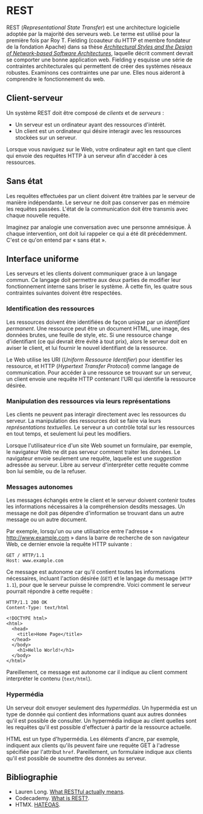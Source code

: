 # REST

REST (_Representational State Transfer_) est une architecture logicielle
adoptée par la majorité des serveurs web. Le terme est utilisé pour la
première fois par Roy T. Fielding (coauteur du HTTP et membre fondateur
de la fondation Apache) dans sa thèse
_[Architectural Styles and the Design of Network-based Software
Architectures](Fielding)_, laquelle décrit comment devrait se comporter
une bonne application web. Fielding y esquisse une série de contraintes
architecturales qui permettent de créer des systèmes réseaux robustes.
Examinons ces contraintes une par une. Elles nous aideront à comprendre
le fonctionnement du web.

[Fielding]: https://ics.uci.edu/~fielding/pubs/dissertation/top.htm

## Client-serveur

Un système REST doit être composé de _clients_ et de _serveurs_ :

- Un serveur est un ordinateur ayant des ressources d'intérêt.
- Un client est un ordinateur qui désire interagir avec les ressources
  stockées sur un serveur.

Lorsque vous naviguez sur le Web, votre ordinateur agit en tant que
client qui envoie des requêtes HTTP à un serveur afin d'accéder à ces
ressources.

## Sans état

Les requêtes effectuées par un client doivent être traitées par le
serveur de manière indépendante. Le serveur ne doit pas conserver pas en
mémoire les requêtes passées. L'état de la communication doit être
transmis avec chaque nouvelle requête.

Imaginez par analogie une conversation avec une personne amnésique. À
chaque intervention, ont doit lui rappeler ce qui a été dit
précédemment. C'est ce qu'on entend par « sans état ».

## Interface uniforme

Les serveurs et les clients doivent communiquer grace à un langage
commun. Ce langage doit permettre aux deux parties de modifier leur
fonctionnement interne sans briser le système. À cette fin, les quatre
sous contraintes suivantes doivent être respectées.

### Identification des ressources

Les ressources doivent être identifiées de façon unique par un
_identifiant permanent_. Une ressource peut être un document HTML, une
image, des données brutes, une feuille de style, etc. Si une ressource
change d'identifiant (ce qui devrait être évité à tout prix), alors le
serveur doit en aviser le client, et lui fournir le nouvel identifiant
de la ressource.

Le Web utilise les URI (_Uniform Ressource Identifier_) pour identifier
les ressource, et HTTP (_Hypertext Transfer Protocol_) comme langage de
communication. Pour accéder à une ressource se trouvant sur un serveur,
un client envoie une requête HTTP contenant l'URI qui identifie la
ressource désirée.

### Manipulation des ressources via leurs représentations

Les clients ne peuvent pas interagir directement avec les ressources du
serveur. La manipulation des ressources doit se faire via leurs
_représentations textuelles_. Le serveur a un contrôle total sur les
ressources en tout temps, et seulement lui peut les modifiers.

Lorsque l'utilisateur·rice d'un site Web soumet un formulaire, par
exemple, le navigateur Web ne dit pas serveur comment traiter les
données. Le navigateur envoie seulement une requête, laquelle est une
_suggestion_ adressée au serveur. Libre au serveur d'interpréter cette
requête comme bon lui semble, ou de la refuser.

### Messages autonomes

Les messages échangés entre le client et le serveur doivent contenir
toutes les informations nécessaires à la compréhension desdits messages.
Un message ne doit pas dépendre d'information se trouvant dans un autre
message ou un autre document.

Par exemple, lorsqu'un ou une utilisatrice entre l'adresse «
http://www.example.com » dans la barre de recherche de son navigateur
Web, ce dernier envoie la requête HTTP suivante :

```
GET / HTTP/1.1
Host: www.example.com
```

Ce message est autonome car qu'il contient toutes les informations
nécessaires, incluant l'action désirée (`GET`) et le langage du message
(`HTTP 1.1`), pour que le serveur puisse le comprendre. Voici comment le
serveur pourrait répondre à cette requête :

```
HTTP/1.1 200 OK
Content-Type: text/html

<!DOCTYPE html>
<html>
  <head>
    <title>Home Page</title>
  </head>
  </body>
    <h1>Hello World!</h1>
  </body>
</html>
```

Pareillement, ce message est autonome car il indique au client comment
interpréter le contenu (`text/html`).

### Hypermédia

Un serveur doit envoyer seulement des _hypermédias_. Un hypermédia est
un type de donnée qui contient des informations quant aux autres données
qu'il est possible de consulter. Un hypermédia indique au client quelles
sont les requêtes qu'il est possible d'effectuer à partir de la
ressource actuelle.

HTML est un type d'hypermédia. Les éléments d'ancre, par exemple,
indiquent aux clients qu'ils peuvent faire une requête GET à l'adresse
spécifiée par l'attribut `href`. Pareillement, un formulaire indique aux
clients qu'il est possible de soumettre des données au serveur.

## Bibliographie

- Lauren Long.
  [What RESTful actually means](https://codewords.recurse.com/issues/five/what-restful-actually-means).
- Codecademy.
  [What is REST?](https://www.codecademy.com/article/what-is-rest).
- HTMX. [HATEOAS](https://htmx.org/essays/hateoas/).
